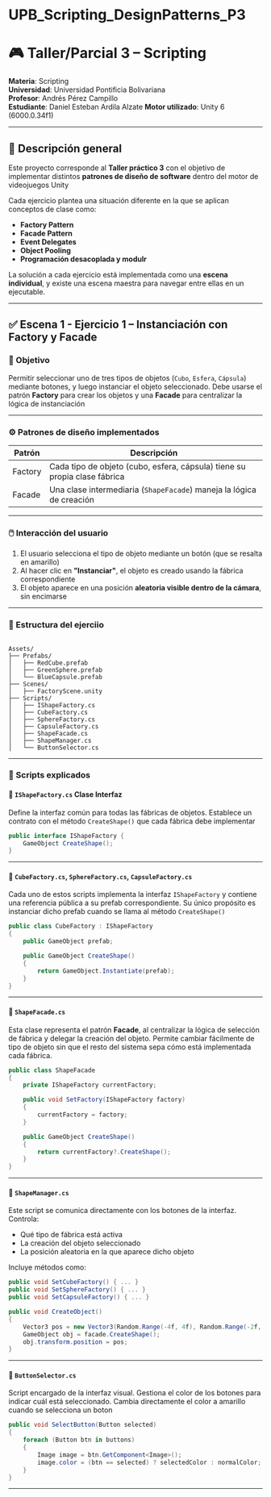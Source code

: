 # UPB_Scripting_DesignPatterns_P3

# 🎮 Taller/Parcial 3 – Scripting 

**Materia**: Scripting  
**Universidad**: Universidad Pontificia Bolivariana  
**Profesor**: Andrés Pérez Campillo   
**Estudiante**: Daniel Esteban Ardila Alzate
**Motor utilizado**: Unity 6 (6000.0.34f1)

---

## 🧠 Descripción general

Este proyecto corresponde al **Taller práctico 3** con el objetivo de implementar distintos **patrones de diseño de software** dentro del motor de videojuegos Unity

Cada ejercicio plantea una situación diferente en la que se aplican conceptos de clase como:

- **Factory Pattern**
- **Facade Pattern**
- **Event Delegates**
- **Object Pooling**
- **Programación desacoplada y modulr**

La solución a cada ejercicio está implementada como una **escena individual**, y existe una escena maestra para navegar entre ellas en un ejecutable.

---

## ✅ Escena 1 - Ejercicio 1 – Instanciación con Factory y Facade

### 🎯 Objetivo

Permitir seleccionar uno de tres tipos de objetos (`Cubo`, `Esfera`, `Cápsula`) mediante botones, y luego instanciar el objeto seleccionado. Debe usarse el patrón **Factory** para crear los objetos y una **Facade** para centralizar la lógica de instanciación

---

### ⚙️ Patrones de diseño implementados

| Patrón     | Descripción                                                                 |
|------------|------------------------------------------------------------------------------|
| Factory    | Cada tipo de objeto (cubo, esfera, cápsula) tiene su propia clase fábrica |
| Facade     | Una clase intermediaria (`ShapeFacade`) maneja la lógica de creación    |

---

### 🖱️ Interacción del usuario

1. El usuario selecciona el tipo de objeto mediante un botón (que se resalta en amarillo)
2. Al hacer clic en **"Instanciar"**, el objeto es creado usando la fábrica correspondiente
3. El objeto aparece en una posición **aleatoria visible dentro de la cámara**, sin encimarse

---

### 📂 Estructura del ejerciio

```

Assets/
├── Prefabs/
│   ├── RedCube.prefab
│   ├── GreenSphere.prefab
│   └── BlueCapsule.prefab
├── Scenes/
│   ├── FactoryScene.unity
├── Scripts/
│   ├── IShapeFactory.cs
│   ├── CubeFactory.cs
│   ├── SphereFactory.cs
│   ├── CapsuleFactory.cs
│   ├── ShapeFacade.cs
│   ├── ShapeManager.cs
│   └── ButtonSelector.cs

```

---

### 🧠 Scripts explicados

#### 🔹 `IShapeFactory.cs` Clase Interfaz

Define la interfaz común para todas las fábricas de objetos. Establece un contrato con el método `CreateShape()` que cada fábrica debe implementar

```csharp
public interface IShapeFactory {
    GameObject CreateShape();
}
```
---

#### 🔹 `CubeFactory.cs`, `SphereFactory.cs`, `CapsuleFactory.cs`

Cada uno de estos scripts implementa la interfaz `IShapeFactory` y contiene una referencia pública a su prefab correspondiente. Su único propósito es instanciar dicho prefab cuando se llama al método `CreateShape()`

```csharp
public class CubeFactory : IShapeFactory
{
    public GameObject prefab;

    public GameObject CreateShape()
    {
        return GameObject.Instantiate(prefab);
    }
}
```

---

#### 🔹 `ShapeFacade.cs`

Esta clase representa el patrón **Facade**, al centralizar la lógica de selección de fábrica y delegar la creación del objeto. Permite cambiar fácilmente de tipo de objeto sin que el resto del sistema sepa cómo está implementada cada fábrica.

```csharp
public class ShapeFacade
{
    private IShapeFactory currentFactory;

    public void SetFactory(IShapeFactory factory)
    {
        currentFactory = factory;
    }

    public GameObject CreateShape()
    {
        return currentFactory?.CreateShape();
    }
}
```

---

#### 🔹 `ShapeManager.cs`

Este script se comunica directamente con los botones de la interfaz. Controla:

* Qué tipo de fábrica está activa
* La creación del objeto seleccionado
* La posición aleatoria en la que aparece dicho objeto

Incluye métodos como:

```csharp
public void SetCubeFactory() { ... }
public void SetSphereFactory() { ... }
public void SetCapsuleFactory() { ... }

public void CreateObject()
{
    Vector3 pos = new Vector3(Random.Range(-4f, 4f), Random.Range(-2f, 2f), 0f);
    GameObject obj = facade.CreateShape();
    obj.transform.position = pos;
}
```

---

#### 🔹 `ButtonSelector.cs` 

Script encargado de la interfaz visual. Gestiona el color de los botones para indicar cuál está seleccionado. Cambia directamente el color a amarillo cuando se selecciona un boton

```csharp
public void SelectButton(Button selected)
{
    foreach (Button btn in buttons)
    {
        Image image = btn.GetComponent<Image>();
        image.color = (btn == selected) ? selectedColor : normalColor;
    }
}
```

---


